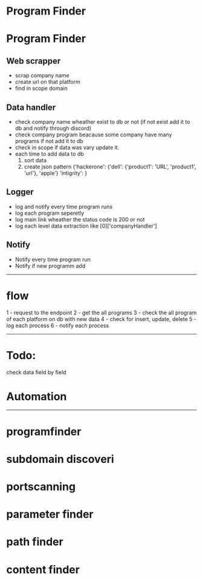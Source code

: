 # Program Finder
# Program Finder

## Web scrapper
 - scrap company name
 - create url on that platform
 - find in scope domain

## Data handler
 - check company name wheather exist to db or not (if not exist add it to db and notify through discord)
 - check company program beacause some company have many programs if not add it to db
 - check in scope if data was vary update it.
 - each time to add data to db
   1. sort data 
   2. create json pattern {'hackerone': {'dell': {'product1': 'URL', 'product1', 'url'}, 'apple'}
                           'intigrity': }

## Logger
 - log and notify every time program runs
 - log each program seperetly
 - log main link wheather the status code is 200 or not
 - log each level data extraction like [0]['companyHandler']

## Notify 
 - Notify every time program run
 - Notify if new programm add

------------------------------
 # flow
 1 - request to the endpoint
 2 - get the all programs
 3 - check the all program of each platform on db with new data
 4 - check for insert, update, delete
 5 - log each process
 6 - notify each process

---------------------------
# Todo:
check data field by field



 # Automation 
 -------------------------
 # programfinder
 # subdomain discoveri
 # portscanning
 # parameter finder
 # path finder
 # content finder